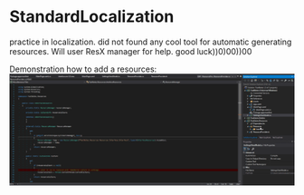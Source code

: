 # StandardLocalization
practice in localization. did not found any cool tool for automatic generating resources. Will user ResX manager for help. good luck))0)00))00

Demonstration how to add a resources: 
![](https://github.com/minimalMeh/StandardLocalization/blob/master/Demo_RM.gif)
